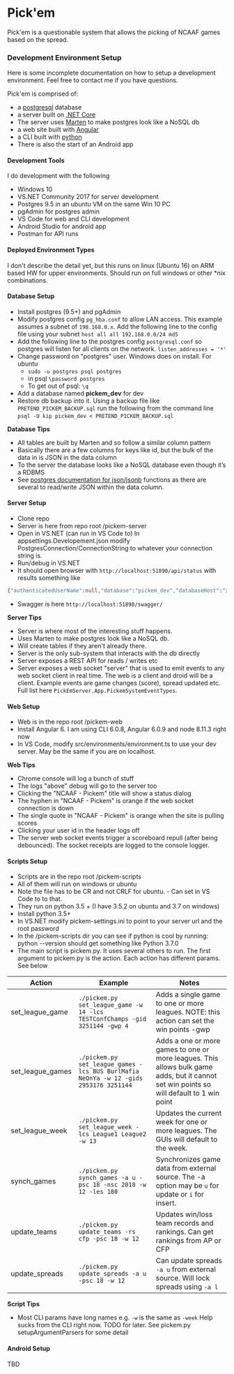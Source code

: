 # Pick'em
Pick'em is a questionable system that allows the picking of NCAAF games based on the spread.

### Development Environment Setup
Here is some incomplete documentation on how to setup a development environment. Feel free to contact me if you have questions.

Pick'em is comprised of:
- a [postgresql](https://www.postgresql.org/) database
- a server built on [.NET Core](https://docs.microsoft.com/en-us/dotnet/core/)
- The server uses [Marten](http://jasperfx.github.io/marten/) to make postgres look like a NoSQL db
- a web site built with [Angular](https://angular.io/)
- a CLI built with [python](https://www.python.org/)
- There is also the start of an Android app

#### Development Tools
I do development with the following
- Windows 10
- VS.NET Community 2017 for server development
- Postgres 9.5 in an ubuntu VM on the same Win 10 PC
- pgAdmin for postgres admin
- VS Code for web and CLI development
- Android Studio for android app
- Postman for API runs

#### Deployed Environment Types
I don't describe the detail yet, but this runs on linux (Ubuntu 16) on ARM based HW for upper environments. Should run on full windows or other *nix combinations.

#### Database Setup
- Install postgres (9.5+) and pgAdmin
- Modify postgres config `pg_hba.conf` to allow LAN access. This example assumes a subnet of `198.168.0.x`. Add the following line to the config file using your subnet
    `host all all 192.168.0.0/24 md5`
- Add the following line to the postgres config `postgresql.conf` so postgres will listen for all clients on the network.
    `listen_addresses = '*'`
- Change password on "postgres" user. Windows does on install. For ubuntu
    - `sudo -u postgres psql postgres`
    - in psql `\password postgres`
    - To get out of psql: `\q`
- Add a database named **pickem_dev** for dev
- Restore db backup into it. Using a backup file like `PRETEND_PICKEM_BACKUP.sql` run the following from the command line `psql -U kip pickem_dev < PRETEND_PICKEM_BACKUP.sql`

**Database Tips**
- All tables are built by Marten and so follow a similar column pattern
- Basically there are a few columns for keys like id, but the bulk of the data in is JSON in the data column
- To the server the database looks like a NoSQL database even though it’s a RDBMS
- See [postgres documentation for json/jsonb](https://www.postgresql.org/docs/9.5/functions-json.html) functions as there are several to read/write JSON within the data column.

#### Server Setup
- Clone repo
- Server is here from repo root /pickem-server
- Open in VS.NET (can run in VS Code to)
In appsettings.Developement.json modify PostgresConnection/ConnectionString to whatever your connection string is.
- Run/debug in VS.NET
- It should open browser with `http://localhost:51890/api/status` with results something like 
```sh
{"authenticatedUserName":null,"database":"pickem_dev","databaseHost":"xyz.ps.lan","product":"Pick'em - Server","productVersion":"0.0.0-local","runtimeEnvironment":"Development"}
```
- Swagger is here `http://localhost:51890/swagger/`

**Server Tips**
- Server is where most of the interesting stuff happens.
- Uses Marten to make postgres look like a NoSQL db.
- Will create tables if they aren't already there.
- Server is the only sub-system that interacts with the db directly
- Server exposes a REST API for reads / writes etc
- Server exposes a web socket "server" that is used to emit events to any web socket client in real time. The web is a client and droid will be a client. Example events are game changes (score), spread updated etc. Full list here `PickEmServer.App.PickemSystemEventTypes`.

#### Web Setup
- Web is in the repo root /pickem-web
- Install Angular 6. I am using CLI 6.0.8, Angular 6.0.9 and node 8.11.3 right now
- In VS Code, modify src/environments/environment.ts to use your dev server. May be the same if you are on localhost.

**Web Tips**
- Chrome console will log a bunch of stuff
- The logs "above" debug will go to the server too
- Clicking the "NCAAF - Pickem" title will show a status dialog
- The hyphen in "NCAAF - Pickem" is orange if the web socket connection is down
- The single quote in "NCAAF - Pickem" is orange when the site is pulling scores
- Clicking your user id in the header logs off
- The server web socket events trigger a scoreboard repull (after being debounced). The socket receipts are logged to the console logger.

#### Scripts Setup
- Scripts are in the repo root /pickem-scripts
- All of them will run on windows or ubuntu
- Note the file has to be CR and not CRLF for ubuntu. - Can set in VS Code to to that.
- They run on python 3.5 + (I have 3.5.2 on ubuntu and 3.7 on windows)
- Install python 3.5+
- In VS.NET modify pickem-settings.ini to point to your server url and the root password
- In the /pickem-scripts dir you can see if python is cool by running: python --version should get something like Python 3.7.0
- The main script is pickem.py. It uses several others to run. The first argument to pickem.py is the action. Each action has different params. See below

|Action|Example|Notes
| ------ | ------ |------ |
|set_league_game|`./pickem.py set_league_game -w 14 -lcs TESTConfChamps -gid 3251144 -gwp 4`|Adds a single game to one or more leagues. NOTE: this action can set the win points -gwp|
|set_league_games|`./pickem.py set_league_games -lcs BUS BurlMafia NeOnYa -w 12 -gids 2953176 3251144`|Adds a one or more games to one or more leagues. This allows bulk game adds, but it cannot set win points so will default to 1 win point|
|set_league_week|`./pickem.py set_league_week -lcs League1 League2 -w 13`|Updates the current week for one or more leagues. The GUIs will default to the week.|
|synch_games|`./pickem.py synch_games -a u -psc 18 -nsc 2018 -w 12 -les 180`|Synchronizes game data from external source. The -a option may be `u` for update or `i` for insert.|
|update_teams|`./pickem.py update_teams -rs cfp -psc 18 -w 12`|Updates win/loss team records and rankings. Can get rankings from AP or CFP|
|update_spreads|`./pickem.py update_spreads -a u -psc 18 -w 12`|Can update spreads `-a u` from external source. Will lock spreads using `-a l`|

**Script Tips**
- Most CLI params have long names e.g. `-w` is the same as `-week`
Help sucks from the CLI right now. TODO for later. See pickem.py setupArgumentParsers for some detail

#### Android Setup
TBD 
